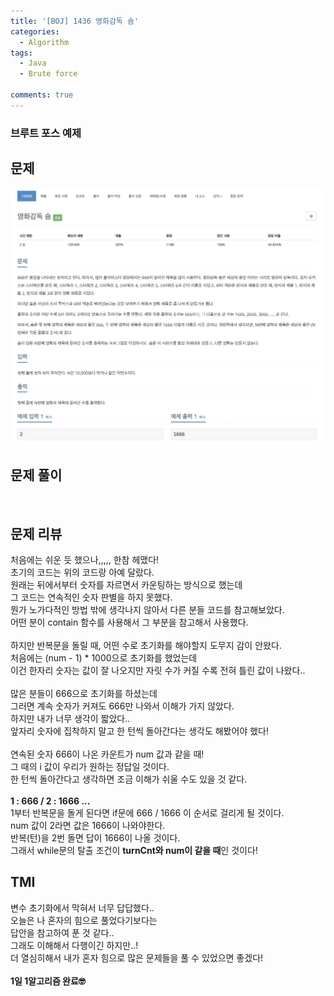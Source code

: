 ```yaml
---
title: '[BOJ] 1436 영화감독 숌'
categories:
  - Algorithm
tags:
  - Java
  - Brute force

comments: true
---
```

### 브루트 포스 예제

## 문제
 <a href="/assets/images/BOJ1436.png"><img src="/assets/images/BOJ1436.png"></a>
 <br/>

## 문제 풀이

<script src="https://gist.github.com/kyeahen/f0c05ac50e7f4e2ff4e1ce25dc0edb6e.js"></script>
<br/>

## 문제 리뷰

처음에는 쉬운 듯 했으나,,,,, 한참 헤맸다! <br/>
초기의 코드는 위의 코드랑 아예 달랐다. <br/>
원래는 뒤에서부터 숫자를 자르면서 카운팅하는 방식으로 했는데 <br/>
그 코드는 연속적인 숫자 판별을 하지 못했다. <br/>
뭔가 노가다적인 방법 밖에 생각나지 않아서 다른 분들 코드를 참고해보았다. <br/>
어떤 분이 contain 함수를 사용해서 그 부분을 참고해서 사용했다. <br/>
<br/>
하지만 반복문을 돌릴 때, 어떤 수로 초기화를 해야할지 도무지 감이 안왔다. <br/>
처음에는 (num - 1) * 1000으로 초기화를 했었는데  <br/>
이건 한자리 숫자는 값이 잘 나오지만 자릿 수가 커질 수록 전혀 틀린 값이 나왔다.. <br/>
<br/>
많은 분들이 666으로 초기화를 하셨는데 <br/>
그러면 계속 숫자가 커져도 666만 나와서 이해가 가지 않았다. <br/>
하지만 내가 너무 생각이 짧았다.. <br/>
앞자리 숫자에 집착하지 말고 한 턴씩 돌아간다는 생각도 해봤어야 했다! <br/>
<br/>
연속된 숫자 666이 나온 카운트가 num 값과 같을 때! <br/>
그 때의 i 값이 우리가 원하는 정답일 것이다. <br/>
한 턴씩 돌아간다고 생각하면 조금 이해가 쉬울 수도 있을 것 같다. <br/>
<br/>
**1 : 666 / 2 : 1666 ...** <br/>
1부터 반복문을 돌게 된다면 if문에 666 / 1666 이 순서로 걸리게 될 것이다. <br/>
num 값이 2라면 값은 1666이 나와야한다. <br/>
반복(턴)을 2번 돌면 답이 1666이 나올 것이다. <br/>
그래서 while문의 탈출 조건이 **turnCnt와 num이 같을 때**인 것이다! <br/>

## TMI

변수 초기화에서 막혀서 너무 답답했다.. <br/>
오늘은 나 혼자의 힘으로 풀었다기보다는 <br/>
답안을 참고하여 푼 것 같다.. <br/>
그래도 이해해서 다행이긴 하지만..! <br/>
더 열심히해서 내가 혼자 힘으로 많은 문제들을 풀 수 있었으면 좋겠다! <br/>
<br/>
**1일 1알고리즘 완료🤓**


